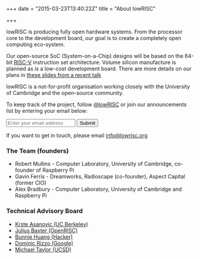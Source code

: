 +++
date = "2015-03-23T13:40:22Z"
title = "About lowRISC"

+++
  

  lowRISC is producing fully open hardware systems. From the processor core
  to the development board, our goal is to create a completely open computing
  eco-system.

  Our open-source SoC (System-on-a-Chip)
  designs will be based on the 64-bit [RISC-V](http://riscv.org/) instruction
  set architecture. Volume silicon manufacture is planned
  as is a low-cost development board. There are more details on our plans in 
    [these slides from a recent 
    talk](https://speakerdeck.com/asb/lowrisc-the-path-to-an-open-source-soc)

  lowRISC is a not-for-profit organisation working closely with the University
  of Cambridge and the open-source community.


To keep track of the project, follow [@lowRISC](https://twitter.com/lowRISC) or join our 
  announcements list by entering your email below:

  <form class="subscribe-form" action="http://subscribe.lowrisc.org/subscribe" method="post">
    <input name="email" type="email" placeholder="Enter your email address" required>
    <button type="submit" class="subscribe-button">Submit</button>
  </form>

If you want to get in touch, please email info@lowrisc.org

### The Team (founders)

* Robert Mullins - Computer Laboratory, University of Cambridge, co-founder of Raspberry Pi
* Gavin Ferris - Dreamworks, Radioscape (co-founder), Aspect Capital (former CIO)
* Alex Bradbury - Computer Laboratory, University of Cambridge and Raspberry Pi

### Technical Advisory Board

*   [Krste Asanovic (UC Berkeley)](http://www.eecs.berkeley.edu/~krste/)
*   [Julius Baxter (OpenRISC)](http://juliusbaxter.net)
*   [Bunnie Huang (Hacker)](http://en.wikipedia.org/wiki/Andrew_Huang)
*   [Dominic Rizzo (Google)](http://www.linkedin.com/pub/dominic-rizzo/28/3a6/b35)
*   [Michael Taylor (UCSD)](http://cseweb.ucsd.edu/~mbtaylor/)
